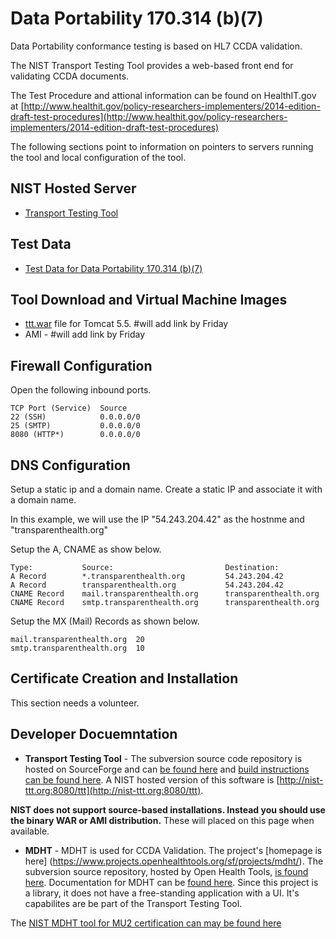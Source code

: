 Data Portability 170.314 (b)(7)
===============================

Data Portability conformance testing is based on HL7 CCDA validation.

The NIST Transport Testing Tool provides a web-based front end for 
validating CCDA documents.

The Test Procedure and attional information can be found on HealthIT.gov at
[http://www.healthit.gov/policy-researchers-implementers/2014-edition-draft-test-procedures](http://www.healthit.gov/policy-researchers-implementers/2014-edition-draft-test-procedures)


The following sections point to information on pointers to servers running 
the tool and local configuration of the tool.


NIST Hosted Server
-----------------

+ [Transport Testing Tool](http://hit-testing.nist.gov:9100/ttt/)


Test Data
---------

+ [Test Data for Data Portability 170.314 (b)(7)](/meaningfuluse/mu2/tree/master/test-data/170.314-b7)


Tool Download and Virtual Machine Images
----------------------------------------

+ [ttt.war](ttt.War) file for Tomcat 5.5. #will add link by Friday
+ AMI - #will add link by Friday


Firewall Configuration
----------------------

Open the following inbound ports.

    TCP Port (Service)	Source
    22 (SSH)	        0.0.0.0/0	
    25 (SMTP)           0.0.0.0/0
    8080 (HTTP*)        0.0.0.0/0	



DNS Configuration
-----------------

Setup a static ip and a domain name. Create a static IP and associate 
it with a domain name.

In this example, we will use the IP "54.243.204.42" as the hostnme and "transparenthealth.org"

Setup the A, CNAME as show below.
 
    Type:           Source:                         Destination:	
    A Record        *.transparenthealth.org         54.243.204.42	
    A Record	    transparenthealth.org           54.243.204.42	
    CNAME Record    mail.transparenthealth.org      transparenthealth.org	
    CNAME Record    smtp.transparenthealth.org      transparenthealth.org	


Setup the MX (Mail) Records as shown below.

    mail.transparenthealth.org	20
    smtp.transparenthealth.org	10



Certificate Creation and Installation
-------------------------------------


This section needs a volunteer.


Developer Docuemntation
-----------------------

+ **Transport Testing Tool** - The subversion source code repository is hosted
on SourceForge and can [be found here](http://iheos.svn.sourceforge.net/viewvc/iheos/)
and [build instructions can be found here](http://ihexds.nist.gov/XdsDocs/Documentation/toolkit-developer-guide.html).
A NIST hosted version of this software is [http://nist-ttt.org:8080/ttt](http://nist-ttt.org:8080/ttt).

 **NIST does not support source-based installations. Instead you should use the
 binary WAR or AMI distribution.**  These will placed on this page when available. 


+ **MDHT** - MDHT is used for CCDA Validation.  The project's [homepage is here]
(https://www.projects.openhealthtools.org/sf/projects/mdht/). The subversion
source repository, hosted by Open Health Tools,
[is found here](https://www.projects.openhealthtools.org/sf/scm/do/listRepositories/projects.mdht/scm).
Documentation for MDHT can be [found here](https://www.projects.openhealthtools.org/sf/projects/mdht/).
Since this project is a library, it does not have a free-standing application
with a UI.  It's capabilites are be part of the Transport Testing Tool.

The [NIST MDHT tool for MU2 certification can may be found here](/meaningfuluse/mu2/tree/master/transport/mdht)




